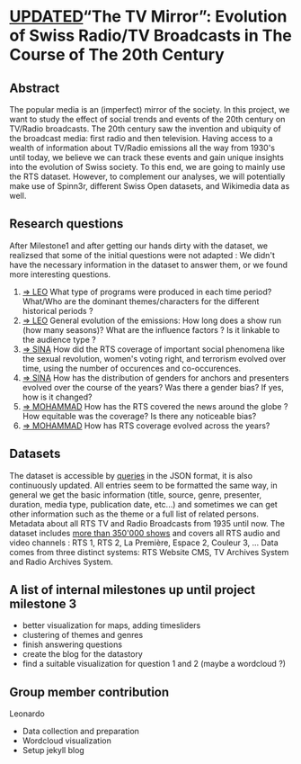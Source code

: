 # [UPDATED](%20)“The TV Mirror”: Evolution of Swiss Radio/TV Broadcasts in The Course of The 20th Century

## Abstract
The popular media is an (imperfect) mirror of the society. In this project, we want to study the effect of social trends and events of the 20th century on TV/Radio broadcasts. The 20th century saw the invention and ubiquity of the broadcast media: first radio and then television. Having access to a wealth of information about TV/Radio emissions all the way from 1930's until today, we believe we can track these events and gain unique insights into the evolution of Swiss society. To this end, we are going to mainly use the RTS dataset. However, to complement our analyses, we will potentially make use of Spinn3r, different Swiss Open datasets, and Wikimedia data as well.

## Research questions
After Milestone1 and after getting our hands dirty with the dataset, we realizsed that some of the initial questions were not adapted : We didn't have the necessary information in the dataset to answer them, or we found more interesting questions.

1. [=\> LEO](#) What type of programs were produced in each time period? What/Who are the dominant themes/characters for the different historical periods ?
2. [=\> LEO](#) General evolution of the emissions: How long does a show run (how many seasons)? What are the influence factors ? Is it linkable to the audience type ? 
3. [=\> SINA](#) How did the RTS coverage of important social phenomena like the sexual revolution, women's voting right, and terrorism evolved over time, using the number of occurences and co-occurences.
4. [=\> SINA](#) How has the distribution of genders for anchors and presenters evolved over the course of the years? Was there a gender bias? If yes, how is it changed?
5. [=\> MOHAMMAD](#) How has the RTS covered the news around the globe ? How equitable was the coverage? Is there any noticeable bias?
6. [=\> MOHAMMAD](%20) How has RTS coverage evolved across the years?

## Datasets
The dataset is accessible by [queries](https://api.srgssr.ch/rts-archives-public-api/apis/get/archives) in the JSON format, it is also continuously updated. All entries seem to be formatted the same way, in general we get the basic information (title, source, genre, presenter, duration, media type, publication date, etc...) and sometimes we can get other information such as the theme or a full list of related persons. Metadata about all RTS TV and Radio Broadcasts from 1935 until now. The dataset includes [more than 350'000 shows](https://opendata.swiss/en/dataset/rts-tv-and-radio-broadcasts) and covers all RTS audio and video channels : RTS 1, RTS 2, La Première, Espace 2, Couleur 3, … Data comes from three distinct systems: RTS Website CMS, TV Archives System and Radio Archives System.

## A list of internal milestones up until project milestone 3
- better visualization for maps, adding timesliders 
- clustering of themes and genres 
- finish answering questions
- create the blog for the datastory
- find a suitable visualization for question 1 and 2 (maybe a wordcloud ?)

## Group member contribution
Leonardo
- Data collection and preparation
- Wordcloud visualization
- Setup jekyll blog
